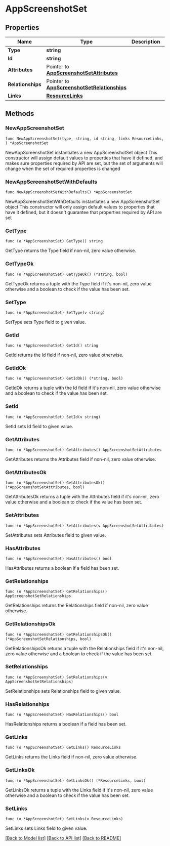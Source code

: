 # AppScreenshotSet

## Properties

Name | Type | Description | Notes
------------ | ------------- | ------------- | -------------
**Type** | **string** |  | 
**Id** | **string** |  | 
**Attributes** | Pointer to [**AppScreenshotSetAttributes**](AppScreenshotSetAttributes.md) |  | [optional] 
**Relationships** | Pointer to [**AppScreenshotSetRelationships**](AppScreenshotSetRelationships.md) |  | [optional] 
**Links** | [**ResourceLinks**](ResourceLinks.md) |  | 

## Methods

### NewAppScreenshotSet

`func NewAppScreenshotSet(type_ string, id string, links ResourceLinks, ) *AppScreenshotSet`

NewAppScreenshotSet instantiates a new AppScreenshotSet object
This constructor will assign default values to properties that have it defined,
and makes sure properties required by API are set, but the set of arguments
will change when the set of required properties is changed

### NewAppScreenshotSetWithDefaults

`func NewAppScreenshotSetWithDefaults() *AppScreenshotSet`

NewAppScreenshotSetWithDefaults instantiates a new AppScreenshotSet object
This constructor will only assign default values to properties that have it defined,
but it doesn't guarantee that properties required by API are set

### GetType

`func (o *AppScreenshotSet) GetType() string`

GetType returns the Type field if non-nil, zero value otherwise.

### GetTypeOk

`func (o *AppScreenshotSet) GetTypeOk() (*string, bool)`

GetTypeOk returns a tuple with the Type field if it's non-nil, zero value otherwise
and a boolean to check if the value has been set.

### SetType

`func (o *AppScreenshotSet) SetType(v string)`

SetType sets Type field to given value.


### GetId

`func (o *AppScreenshotSet) GetId() string`

GetId returns the Id field if non-nil, zero value otherwise.

### GetIdOk

`func (o *AppScreenshotSet) GetIdOk() (*string, bool)`

GetIdOk returns a tuple with the Id field if it's non-nil, zero value otherwise
and a boolean to check if the value has been set.

### SetId

`func (o *AppScreenshotSet) SetId(v string)`

SetId sets Id field to given value.


### GetAttributes

`func (o *AppScreenshotSet) GetAttributes() AppScreenshotSetAttributes`

GetAttributes returns the Attributes field if non-nil, zero value otherwise.

### GetAttributesOk

`func (o *AppScreenshotSet) GetAttributesOk() (*AppScreenshotSetAttributes, bool)`

GetAttributesOk returns a tuple with the Attributes field if it's non-nil, zero value otherwise
and a boolean to check if the value has been set.

### SetAttributes

`func (o *AppScreenshotSet) SetAttributes(v AppScreenshotSetAttributes)`

SetAttributes sets Attributes field to given value.

### HasAttributes

`func (o *AppScreenshotSet) HasAttributes() bool`

HasAttributes returns a boolean if a field has been set.

### GetRelationships

`func (o *AppScreenshotSet) GetRelationships() AppScreenshotSetRelationships`

GetRelationships returns the Relationships field if non-nil, zero value otherwise.

### GetRelationshipsOk

`func (o *AppScreenshotSet) GetRelationshipsOk() (*AppScreenshotSetRelationships, bool)`

GetRelationshipsOk returns a tuple with the Relationships field if it's non-nil, zero value otherwise
and a boolean to check if the value has been set.

### SetRelationships

`func (o *AppScreenshotSet) SetRelationships(v AppScreenshotSetRelationships)`

SetRelationships sets Relationships field to given value.

### HasRelationships

`func (o *AppScreenshotSet) HasRelationships() bool`

HasRelationships returns a boolean if a field has been set.

### GetLinks

`func (o *AppScreenshotSet) GetLinks() ResourceLinks`

GetLinks returns the Links field if non-nil, zero value otherwise.

### GetLinksOk

`func (o *AppScreenshotSet) GetLinksOk() (*ResourceLinks, bool)`

GetLinksOk returns a tuple with the Links field if it's non-nil, zero value otherwise
and a boolean to check if the value has been set.

### SetLinks

`func (o *AppScreenshotSet) SetLinks(v ResourceLinks)`

SetLinks sets Links field to given value.



[[Back to Model list]](../README.md#documentation-for-models) [[Back to API list]](../README.md#documentation-for-api-endpoints) [[Back to README]](../README.md)



